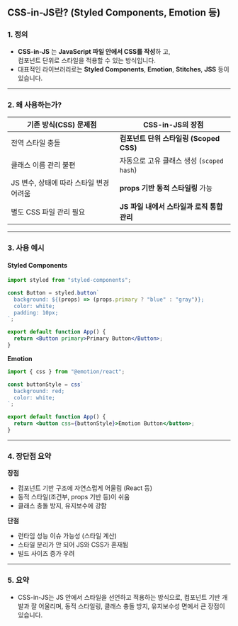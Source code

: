 ## CSS-in-JS란? (Styled Components, Emotion 등)

### 1. 정의

- **CSS-in-JS** 는 **JavaScript 파일 안에서 CSS를 작성**하 고,  
  컴포넌트 단위로 스타일을 적용할 수 있는 방식입니다.
- 대표적인 라이브러리로는 **Styled Components**, **Emotion**, **Stitches**, **JSS** 등이 있습니다.

---

### 2. 왜 사용하는가?

| 기존 방식(CSS) 문제점                   | CSS-in-JS의 장점                           |
| --------------------------------------- | ------------------------------------------ |
| 전역 스타일 충돌                        | **컴포넌트 단위 스타일링 (Scoped CSS)**    |
| 클래스 이름 관리 불편                   | 자동으로 고유 클래스 생성 (`scoped hash`)  |
| JS 변수, 상태에 따라 스타일 변경 어려움 | **props 기반 동적 스타일링** 가능          |
| 별도 CSS 파일 관리 필요                 | **JS 파일 내에서 스타일과 로직 통합 관리** |

---

### 3. 사용 예시

#### Styled Components

```jsx
import styled from "styled-components";

const Button = styled.button`
  background: ${(props) => (props.primary ? "blue" : "gray")};
  color: white;
  padding: 10px;
`;

export default function App() {
  return <Button primary>Primary Button</Button>;
}
```

**Emotion**

```jsx
import { css } from "@emotion/react";

const buttonStyle = css`
  background: red;
  color: white;
`;

export default function App() {
  return <button css={buttonStyle}>Emotion Button</button>;
}
```

---

### 4. 장단점 요약

**장점**

- 컴포넌트 기반 구조에 자연스럽게 어울림 (React 등)
- 동적 스타일(조건부, props 기반 등)이 쉬움
- 클래스 충돌 방지, 유지보수에 강함

**단점**

- 런타임 성능 이슈 가능성 (스타일 계산)
- 스타일 분리가 안 되어 JS와 CSS가 혼재됨
- 빌드 사이즈 증가 우려

---

### 5. 요약

- CSS-in-JS는 JS 안에서 스타일을 선언하고 적용하는 방식으로, 컴포넌트 기반 개발과 잘 어울리며, 동적 스타일링, 클래스 충돌 방지, 유지보수성 면에서 큰 장점이 있습니다.
